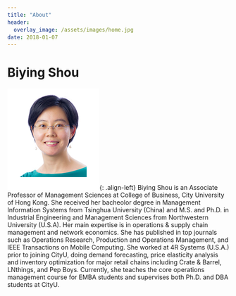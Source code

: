 ```yaml
---
title: "About"
header:
  overlay_image: /assets/images/home.jpg
date: 2018-01-07
---
```


# Biying Shou

![image-left](/assets/images/biyingshou.png){: .align-left}
Biying Shou is an Associate Professor of Management Sciences at College of Business, City University of Hong Kong. She received her bacheolor degree in Management Information Systems from Tsinghua University (China) and M.S. and Ph.D. in Industrial Engineering and Management Sciences from Northwestern University (U.S.A). Her main expertise is in operations & supply chain management and network economics. She has published in top journals such as Operations Research, Production and Operations Management, and IEEE Transactions on Mobile Computing. She worked at 4R Systems (U.S.A.) prior to joining CityU, doing demand forecasting, price elasticity analysis and inventory optimization for major retail chains including Crate & Barrel, LNthings, and Pep Boys. Currently, she teaches the core operations management course for EMBA students and supervises both Ph.D. and DBA students at CityU.